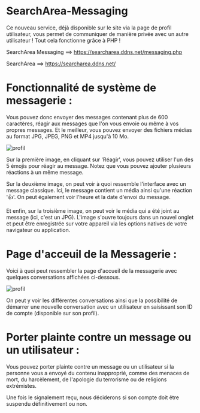 # SearchArea-Messaging
Ce nouveau service, déjà disponible sur le site via la page de profil utilisateur, vous permet de communiquer de manière privée avec un autre utilisateur !
Tout cela fonctionne grâce à PHP !

SearchArea Messaging ==> https://searcharea.ddns.net/messaging.php

SearchArea ==> https://searcharea.ddns.net/


# Fonctionnalité de système de messagerie :
Vous pouvez donc envoyer des messages contenant plus de 600 caractères, réagir aux messages que l'on vous envoie ou même à vos propres messages. Et le meilleur, vous pouvez envoyer des fichiers médias au format JPG, JPEG, PNG et MP4 jusqu'à 10 Mo.

![profil](https://searcharea.ddns.net/githubspec1.jpg)

Sur la première image, en cliquant sur 'Réagir', vous pouvez utiliser l'un des 5 émojis pour réagir au message. Notez que vous pouvez ajouter plusieurs réactions à un même message.

Sur la deuxième image, on peut voir à quoi ressemble l'interface avec un message classique. Ici, le message contient un média ainsi qu'une réaction '👍'. On peut également voir l'heure et la date d'envoi du message.

Et enfin, sur la troisième image, on peut voir le média qui a été joint au message (ici, c'est un JPG). L'image s'ouvre toujours dans un nouvel onglet et peut être enregistrée sur votre appareil via les options natives de votre navigateur ou application.

# Page d'acceuil de la Messagerie :

Voici à quoi peut ressembler la page d'accueil de la messagerie avec quelques conversations affichées ci-dessous.

![profil](https://searcharea.ddns.net/githubspec2.png)

On peut y voir les différentes conversations ainsi que la possibilité de démarrer une nouvelle conversation avec un utilisateur en saisissant son ID de compte (disponible sur son profil).

# Porter plainte contre un message ou un utilisateur :

Vous pouvez porter plainte contre un message ou un utilisateur si la personne vous a envoyé du contenu inapproprié, comme des menaces de mort, du harcèlement, de l'apologie du terrorisme ou de religions extrémistes.

Une fois le signalement reçu, nous déciderons si son compte doit être suspendu définitivement ou non.





